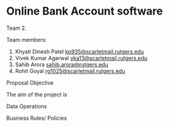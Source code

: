 
# Online Bank Account software


Team 2. 

Team members: 
  1. Khyati Dinesh Patel kp935@scarletmail.rutgers.edu
  2. Vivek Kumar Agarwal vka13@scarletmail.rutgers.edu
  3. Sahib Arora sahib.arora@rutgers.edu
  4. Rohit Goyal rg1025@scarletmail.rutgers.edu

Proposal 
Objective 

The aim of the project is 


Data Operations



Business Rules/ Policies


